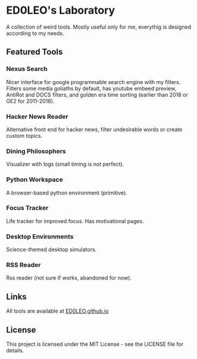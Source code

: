 # ED0LEO's Laboratory

A collection of weird tools. Mostly useful only for me, everythig is designed according to my needs.

## Featured Tools

### Nexus Search
Nicer interface for google programmable search engine with my filters. Filters some media goliaths by default, has youtube embeed preview, AntiRot and DOCS filters, and golden era time sorting (earlier than 2018 or GE2 for 2011-2018).

### Hacker News Reader
Alternative front end for hacker news, filter undesirable words or create custom topics.

### Dining Philosophers
Visualizer with logs (small timing is not perfect).

### Python Workspace
A browser-based python environment (primitive).

### Focus Tracker
Life tracker for improved focus. Has motivational pages.

### Desktop Environments
Science-themed desktop simulators. 

### RSS Reader
Rss reader (not sure if works, abandoned for now).

## Links

All tools are available at [ED0LEO.github.io](https://ED0LEO.github.io)

## License

This project is licensed under the MIT License - see the LICENSE file for details.
